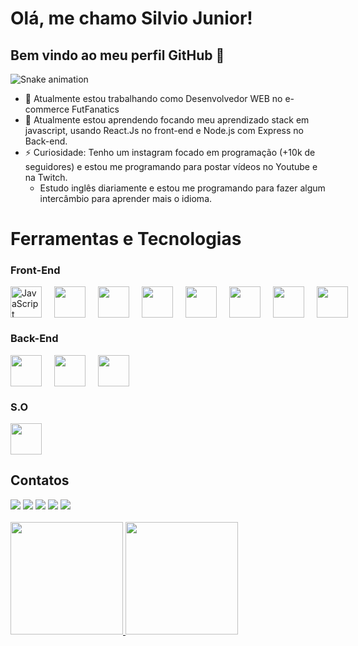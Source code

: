 
<link rel="stylesheet" href="https://cdn.jsdelivr.net/gh/devicons/devicon@v2.15.1/devicon.min.css">

# Olá, me chamo Silvio Junior! 
## Bem vindo ao meu perfil GitHub 👋

![Snake animation](https://github.com/juniorcodinglab/juniorcodinglab/blob/output/github-contribution-grid-snake.svg)

- 🔭 Atualmente estou trabalhando como Desenvolvedor WEB no e-commerce FutFanatics
- 🌱 Atualmente estou aprendendo focando meu aprendizado stack em javascript, usando React.Js no front-end e Node.js com Express no Back-end.
- ⚡ Curiosidade: Tenho um instagram focado em programação (+10k de seguidores) e estou me programando para postar vídeos no Youtube e na Twitch.
  - Estudo inglês diariamente e estou me programando para fazer algum intercâmbio para aprender mais o idioma.

# Ferramentas e Tecnologias

### Front-End
<div style="display: flex; gap: 20px">
  <img style="width:50px" alt="JavaScript" src="https://cdn.jsdelivr.net/gh/devicons/devicon/icons/javascript/javascript-original.svg" />
  <img style="width:50px" src="https://cdn.jsdelivr.net/gh/devicons/devicon/icons/react/react-original.svg" />
  <img style="width:50px" src="https://cdn.jsdelivr.net/gh/devicons/devicon/icons/jquery/jquery-original-wordmark.svg" />
  <img style="width:50px" src="https://cdn.jsdelivr.net/gh/devicons/devicon/icons/typescript/typescript-original.svg" />
  <img style="width:50px" src="https://cdn.jsdelivr.net/gh/devicons/devicon/icons/webpack/webpack-original.svg" />
  <img style="width:50px" src="https://cdn.jsdelivr.net/gh/devicons/devicon/icons/html5/html5-original.svg" />
  <img style="width:50px" src="https://cdn.jsdelivr.net/gh/devicons/devicon/icons/css3/css3-original.svg" />
  <img style="width:50px" src="https://cdn.jsdelivr.net/gh/devicons/devicon/icons/sass/sass-original.svg" />
</div>

### Back-End
<div style="display: flex; gap: 20px">
  <img style="width:50px" src="https://cdn.jsdelivr.net/gh/devicons/devicon/icons/nodejs/nodejs-original.svg" />
  <img style="width:50px" src="https://cdn.jsdelivr.net/gh/devicons/devicon/icons/php/php-original.svg" />
  <img style="width:50px" src="https://cdn.jsdelivr.net/gh/devicons/devicon/icons/express/express-original-wordmark.svg" />

</div>

### S.O
<img style="width:50px" src="https://cdn.jsdelivr.net/gh/devicons/devicon/icons/ubuntu/ubuntu-plain.svg" />


## Contatos
<div>
    <a href="https://www.instagram.com/junior.coding/" target="_blank"><img src="https://img.shields.io/badge/-Instagram-%23E4405F?style=for-the-badge&logo=instagram&logoColor=white" target="_blank"></a>
  <a href="https://www.youtube.com/channel/UCBz-TKmT1aLyR6xqfRjKaGA" target="_blank"><img src="https://img.shields.io/badge/YouTube-FF0000?style=for-the-badge&logo=youtube&logoColor=white" target="_blank"></a>
  <a href="https://www.twitch.tv/manualdoprogramador" target="_blank"><img src="https://img.shields.io/badge/Twitch-9146FF?style=for-the-badge&logo=twitch&logoColor=white" target="_blank"></a>
  <a href = "mailto:silvio_cbsj@hotmail.com"><img src="https://img.shields.io/badge/Gmail-D14836?style=for-the-badge&logo=gmail&logoColor=white" target="_blank"></a>
  <a href="https://www.linkedin.com/in/junior-coding/" target="_blank"><img src="https://img.shields.io/badge/-LinkedIn-%230077B5?style=for-the-badge&logo=linkedin&logoColor=white" target="_blank"></a>   
</div>

<br>

<div>
  <a href="https://github.com/juniorcodinglab">
  <img height="180em" src="https://github-readme-stats.vercel.app/api/top-langs/?username=juniorcodinglab&layout=compact&langs_count=7&theme=dracula"/>
  <img height="180em" src="https://github-readme-stats.vercel.app/api?username=juniorcodinglab&show_icons=true&theme=dracula&include_all_commits=true&count_private=true"/>
</div>

